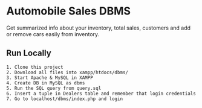 
# Automobile Sales DBMS

Get summarized info about your inventory, total sales, customers and add or remove cars easily from inventory.


## Run Locally

    1. Clone this project
    2. Download all files into xampp/htdocs/dbms/
    3. Start Apache & MySQL in XAMPP
    4. Create DB in MySQL as dbms
    5. Run the SQL query from query.sql
    6. Insert a tuple in Dealers table and remember that login credentials
    7. Go to localhost/dbms/index.php and login
